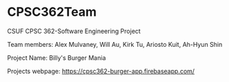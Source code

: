 # CPSC362Team
CSUF CPSC 362-Software Engineering Project

Team members:
	Alex Mulvaney,
	Will Au,
	Kirk Tu,
	Ariosto Kuit,
	Ah-Hyun Shin
	
Project Name: Billy's Burger Mania

Projects webpage: https://cpsc362-burger-app.firebaseapp.com/
